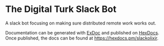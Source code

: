 # The Digital Turk Slack Bot

A slack bot focusing on making sure distributed remote work works out.

Documentation can be generated with [ExDoc](https://github.com/elixir-lang/ex_doc)
and published on [HexDocs](https://hexdocs.pm). Once published, the docs can
be found at <https://hexdocs.pm/slackolixir>.

